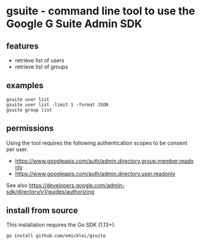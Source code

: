 # gsuite - command line tool to use the Google G Suite Admin SDK

## features

- retrieve list of users
- retrieve list of groups

## examples

    gsuite user list
    gsuite user list -limit 1 -format JSON
    gsuite group list

## permissions

Using the tool requires the following authentication scopes to be consent per user.

- https://www.googleapis.com/auth/admin.directory.group.member.readonly
- https://www.googleapis.com/auth/admin.directory.user.readonly

See also https://developers.google.com/admin-sdk/directory/v1/guides/authorizing

## install from source

This installation requires the Go SDK (1.13+).

    go install github.com/emicklei/gsuite